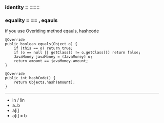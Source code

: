
### identity = === 
### equality = == , eqauls 


if you use Overiding method eqauls, hashcode 

```
@Override  
public boolean equals(Object o) {  
    if (this == o) return true;  
    if (o == null || getClass() != o.getClass()) return false;  
    JavaMoney javaMoney = (JavaMoney) o;  
    return amount == javaMoney.amount;  
}  
  
@Override  
public int hashCode() {  
    return Objects.hash(amount);  
}

```


---

- in / !in
- a..b
- a[i]
- a[i] = b
